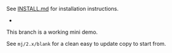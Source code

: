 See [INSTALL.md](INSTALL.md) for installation instructions.

-

This branch is a working mini demo. 

See `mj/2.x/blank` for a clean easy to update copy to start from.